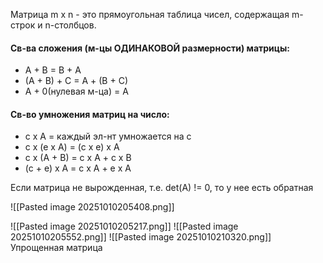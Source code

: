 Матрица m x n - это прямоугольная таблица чисел, содержащая m-строк и n-столбцов.

#### Св-ва сложения (м-цы ОДИНАКОВОЙ размерности) матрицы:
- A + B = B + A
- (A + B) + C = A + (B + C)
- A + 0(нулевая м-ца) = A

#### Св-во умножения матриц на число:
- с x A = каждый эл-нт умножается на c
- c x (e x A) = (c x e) x A
- c x (A + B) = c x A + c x B
- (c + e) x A = c x A + e x A

Если матрица не вырожденная, т.е. det(A) != 0, то у нее есть обратная

![[Pasted image 20251010205408.png]]

![[Pasted image 20251010205217.png]]
![[Pasted image 20251010205552.png]]
![[Pasted image 20251010210320.png]] Упрощенная матрица